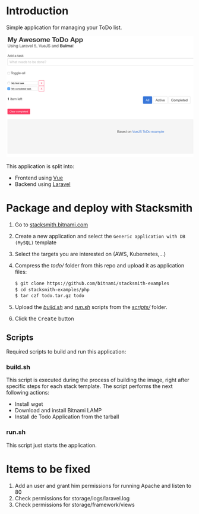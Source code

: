 # Introduction
Simple application for managing your ToDo list. 

![ToDo](public/screenshot.png)

This application is split into:

* Frontend using [Vue](http://vuejs.org)
* Backend using [Laravel](http://laravel.com/docs)

# Package and deploy with Stacksmith

1. Go to [stacksmith.bitnami.com](https://stacksmith.bitnami.com)
2. Create a new application and select the `Generic application with DB (MySQL)` template
3. Select the targets you are interested on (AWS, Kubernetes,...)
4. Compress the _todo/_ folder from this repo and upload it as application files:

   ```bash
   $ git clone https://github.com/bitnami/stacksmith-examples
   $ cd stacksmith-examples/php
   $ tar czf todo.tar.gz todo
   ```

5. Upload the [_build.sh_](scripts/build.sh) and [_run.sh_](scripts/run.sh) scripts from the [_scripts/_](scripts/) folder.
6. Click the <kbd>Create</kbd> button

## Scripts

Required scripts to build and run this application:

### build.sh

This script is executed during the process of building the image, right after specific steps for each stack template. The script performs the next following actions:

* Install wget
* Download and install Bitnami LAMP
* Install de Todo Application from the tarball

### run.sh

This script just starts the application.

# Items to be fixed
1. Add an user and grant him permissions for running Apache and listen to 80
2. Check permissions for storage/logs/laravel.log
3. Check permissions for storage/framework/views